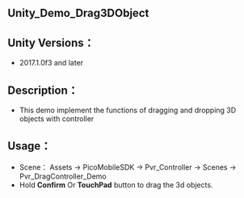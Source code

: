 ## Unity_Demo_Drag3DObject

## Unity Versions：
- 2017.1.0f3 and later

## Description：

- This demo implement the functions of dragging and dropping 3D objects with controller

## Usage：
- Scene： Assets -> PicoMobileSDK -> Pvr_Controller -> Scenes -> Pvr_DragController_Demo
- Hold **Confirm** Or **TouchPad** button to drag the 3d objects.

